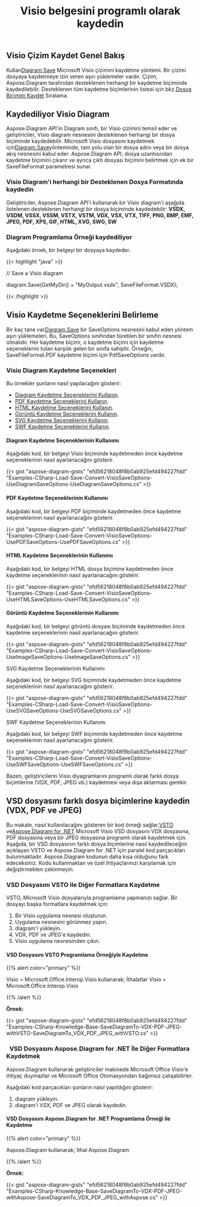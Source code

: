 ﻿---
title: Visio belgesini programlı olarak kaydedin
linktitle: Visio belgesini kaydet
type: docs
weight: 30
url: /tr/net/save-visio-document/
description: Bu sayfada Visio belgesinin dosyaya nasıl kaydedileceği, Aspose.Diagram kitaplığıyla akış nasıl açıklanır.
---
## **Visio Çizim Kaydet Genel Bakış**
 Kullan[Diagram.Save]() Microsoft Visio çizimini kaydetme yöntemi. Bir çizimi dosyaya kaydetmeye izin veren aşırı yüklemeler vardır. Çizim, Aspose.Diagram tarafından desteklenen herhangi bir kaydetme biçiminde kaydedilebilir. Desteklenen tüm kaydetme biçimlerinin listesi için bkz.[Dosya Biçimini Kaydet]() Sıralama.
## **Kaydediliyor Visio Diagram**
 Aspose.Diagram API'in Diagram sınıfı, bir Visio çizimini temsil eder ve geliştiriciler, Visio diagram nesnesini desteklenen herhangi bir dosya biçiminde kaydedebilir. Microsoft Visio dosyasını kaydetmek için[Diagram.Save]()yönteminde, tam yolu olan bir dosya adını veya bir dosya akış nesnesini kabul eder. Aspose.Diagram API, dosya uzantısından kaydetme biçimini çıkarır ve ayrıca çıktı dosyası biçimini belirtmek için ek bir SaveFileFormat parametresi sunar.
### **Visio Diagram'i herhangi bir Desteklenen Dosya Formatında kaydedin**
Geliştiriciler, Aspose.Diagram API'i kullanarak bir Visio diagram'i aşağıda listelenen desteklenen herhangi bir dosya biçiminde kaydedebilir:
**VSDX, VSDM, VSSX, VSSM, VSTX, VSTM, VDX, VSX, VTX, TIFF, PNG, BMP, EMF, JPEG, PDF, XPS, GIF, HTML, XVG, SWG, SW**
### **Diagram Programlama Örneği kaydediliyor**
Aşağıdaki örnek, bir belgeyi bir dosyaya kaydeder.

{{< highlight "java" >}}

 // Save a Visio diagram

diagram.Save(GetMyDir() + "MyOutput.vsdx", SaveFileFormat.VSDX);

{{< /highlight >}}
## **Visio Kaydetme Seçeneklerini Belirleme**
 Bir kaç tane var[Diagram.Save]() bir SaveOptions nesnesini kabul eden yöntem aşırı yüklemeleri. Bu, SaveOptions sınıfından türetilen bir sınıfın nesnesi olmalıdır. Her kaydetme biçimi, o kaydetme biçimi için kaydetme seçeneklerini tutan karşılık gelen bir sınıfa sahiptir. Örneğin, SaveFileFormat.PDF kaydetme biçimi için PdfSaveOptions vardır.
### **Visio Diagram Kaydetme Seçenekleri**
Bu örnekler şunların nasıl yapılacağını gösterir:

- [Diagram Kaydetme Seçeneklerini Kullanın](https://docs.aspose.com/diagram/net/save-visio-document/).
- [PDF Kaydetme Seçeneklerini Kullanın](https://docs.aspose.com/diagram/net/save-visio-document/).
- [HTML Kaydetme Seçeneklerini Kullanın](https://docs.aspose.com/diagram/net/save-visio-document/).
- [Görüntü Kaydetme Seçeneklerini Kullanın](https://docs.aspose.com/diagram/net/save-visio-document/).
- [SVG Kaydetme Seçeneklerini Kullanın](https://docs.aspose.com/diagram/net/save-visio-document/).
- [SWF Kaydetme Seçeneklerini Kullanın](https://docs.aspose.com/diagram/net/save-visio-document/).
#### **Diagram Kaydetme Seçeneklerinin Kullanımı**
Aşağıdaki kod, bir belgeyi Visio biçiminde kaydetmeden önce kaydetme seçeneklerinin nasıl ayarlanacağını gösterir.

{{< gist "aspose-diagram-gists" "efd56218048f8b0ab925efd494227fdd" "Examples-CSharp-Load-Save-Convert-VisioSaveOptions-UseDiagramSaveOptions-UseDiagramSaveOptions.cs" >}}



#### **PDF Kaydetme Seçeneklerinin Kullanımı**
Aşağıdaki kod, bir belgeyi PDF biçiminde kaydetmeden önce kaydetme seçeneklerinin nasıl ayarlanacağını gösterir.

{{< gist "aspose-diagram-gists" "efd56218048f8b0ab925efd494227fdd" "Examples-CSharp-Load-Save-Convert-VisioSaveOptions-UsePDFSaveOptions-UsePDFSaveOptions.cs" >}}



#### **HTML Kaydetme Seçeneklerinin Kullanımı**
Aşağıdaki kod, bir belgeyi HTML dosya biçimine kaydetmeden önce kaydetme seçeneklerinin nasıl ayarlanacağını gösterir.

{{< gist "aspose-diagram-gists" "efd56218048f8b0ab925efd494227fdd" "Examples-CSharp-Load-Save-Convert-VisioSaveOptions-UseHTMLSaveOptions-UseHTMLSaveOptions.cs" >}}



#### **Görüntü Kaydetme Seçeneklerinin Kullanımı**
Aşağıdaki kod, bir belgeyi görüntü dosyası biçiminde kaydetmeden önce kaydetme seçeneklerinin nasıl ayarlanacağını gösterir.



{{< gist "aspose-diagram-gists" "efd56218048f8b0ab925efd494227fdd" "Examples-CSharp-Load-Save-Convert-VisioSaveOptions-UseImageSaveOptions-UseImageSaveOptions.cs" >}}


SVG Kaydetme Seçeneklerinin Kullanımı

Aşağıdaki kod, bir belgeyi SVG biçiminde kaydetmeden önce kaydetme seçeneklerinin nasıl ayarlanacağını gösterir.

{{< gist "aspose-diagram-gists" "efd56218048f8b0ab925efd494227fdd" "Examples-CSharp-Load-Save-Convert-VisioSaveOptions-UseSVGSaveOptions-UseSVGSaveOptions.cs" >}}


SWF Kaydetme Seçeneklerinin Kullanımı

Aşağıdaki kod, bir belgeyi SWF biçiminde kaydetmeden önce kaydetme seçeneklerinin nasıl ayarlanacağını gösterir.

{{< gist "aspose-diagram-gists" "efd56218048f8b0ab925efd494227fdd" "Examples-CSharp-Load-Save-Convert-VisioSaveOptions-UseSWFSaveOptions-UseSWFSaveOptions.cs" >}}

Bazen, geliştiricilerin Visio diyagramlarını programlı olarak farklı dosya biçimlerine (VDX, PDF, JPEG vb.) kaydetmesi veya dışa aktarması gerekir.
## **VSD dosyasını farklı dosya biçimlerine kaydedin (VDX, PDF ve JPEG)**
 Bu makale, nasıl kullanılacağını gösteren bir kod örneği sağlar.[VSTO](https://docs.aspose.com/diagram/net/save-visio-document/) ve[Aspose.Diagram for .NET](https://docs.aspose.com/diagram/net) Microsoft Visio VSD dosyasını VDX dosyasına, PDF dosyasına veya bir JPEG dosyasına programlı olarak kaydetmek için. Aşağıda, bir VSD dosyasının farklı dosya biçimlerine nasıl kaydedileceğini açıklayan VSTO ve Aspose.Diagram for .NET için paralel kod parçacıkları bulunmaktadır. Aspose.Diagram kodunun daha kısa olduğunu fark edeceksiniz. Kodu kullanmaktan ve özel ihtiyaçlarınızı karşılamak için değiştirmekten çekinmeyin.
### **VSD Dosyasını VSTO ile Diğer Formatlara Kaydetme**
VSTO, Microsoft Visio dosyalarıyla programlama yapmanızı sağlar. Bir dosyayı başka formatlara kaydetmek için:

1. Bir Visio uygulama nesnesi oluşturun.
1. Uygulama nesnesini görünmez yapın.
1. diagram'i yükleyin.
1. VDX, PDF ve JPEG'e kaydedin.
1. Visio uygulama nesnesinden çıkın.
#### **VSD Dosyasını VSTO Programlama Örneğiyle Kaydetme**
{{% alert color="primary" %}} 

Visio = Microsoft.Office.Interop.Visio kullanarak;
İthalatlar Visio = Microsoft.Office.Interop.Visio

{{% /alert %}} 

**Örnek:**

{{< gist "aspose-diagram-gists" "efd56218048f8b0ab925efd494227fdd" "Examples-CSharp-Knowledge-Base-SaveDiagramTo-VDX-PDF-JPEG-withVSTO-SaveDiagramTo_VDX_PDF_JPEG_withVSTO.cs" >}}
### ` `**VSD Dosyasını Aspose.Diagram for .NET İle Diğer Formatlara Kaydetmek**
Aspose.Diagram kullanarak geliştiriciler makinede Microsoft Office Visio'e ihtiyaç duymazlar ve Microsoft Office Otomasyondan bağımsız çalışabilirler.

Aşağıdaki kod parçacıkları şunların nasıl yapıldığını gösterir:

1. diagram yükleyin.
1. diagram'i VSX, PDF ve JPEG olarak kaydedin.
#### **VSD Dosyasını Aspose.Diagram for .NET Programlama Örneği ile Kaydetme**
{{% alert color="primary" %}} 

Aspose.Diagram kullanarak;
İthal Aspose.Diagram

{{% /alert %}} 

**Örnek:**

{{< gist "aspose-diagram-gists" "efd56218048f8b0ab925efd494227fdd" "Examples-CSharp-Knowledge-Base-SaveDiagramTo-VDX-PDF-JPEG-withAspose-SaveDiagramTo_VDX_PDF_JPEG_withAspose.cs" >}}
